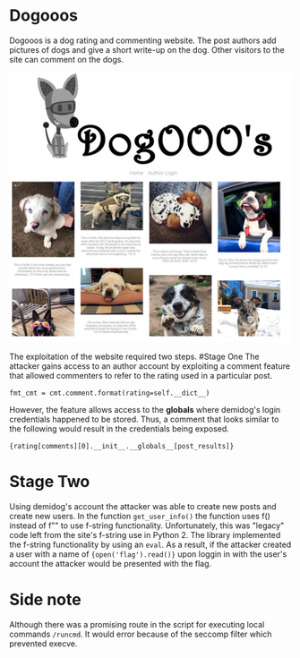 # Dogooos
Dogooos is a dog rating and commenting website.  The post authors add pictures of dogs and give a short write-up on the dog. Other visitors to the site can comment on the dogs.  

![Dogooos](https://github.com/o-o-overflow/dc2020q-dogooos-public/raw/master/dogooos_site.png)

The exploitation of the website required two steps. 
#Stage One
The attacker gains access to an author account by exploiting a comment feature that allowed commenters to refer to the rating used in a particular post. 
```
fmt_cmt = cmt.comment.format(rating=self.__dict__)
```
However, the feature allows access to the __globals__ where demidog's login credentials happened to be stored. Thus, a comment that looks similar to the following would result in the credentials being exposed.
```
{rating[comments][0].__init__.__globals__[post_results]}
```

# Stage Two 
Using demidog's account the attacker was able to create new posts and create new users. In the function `get_user_info()` the function uses f() instead of f"" to use f-string functionality. Unfortunately, this was "legacy" code left from the site's f-string use in Python 2. The library implemented the f-string functionality by using an `eval`. As a result, if the attacker created a user with a name of  `{open('flag').read()}` upon loggin in with the user's account the attacker would be presented with the flag.

# Side note
Although there was a promising route in the script for executing local commands `/runcmd`. It would error because of the seccomp filter which prevented execve.  


